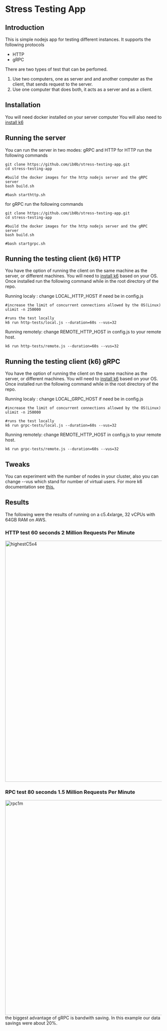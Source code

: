 # Stress Testing App

## Introduction

This is simple nodejs app for testing different instances.
It supports the following protocols

- HTTP
- gRPC

There are two types of test that can be perfomed.

1. Use two computers, one as server and and another computer as the client, that sends request to the server.
2. Use one computer that does both, it acts as a server and as a client.

## Installation

You will need docker installed on your server computer
You will also need to [install k6](https://k6.io/docs/getting-started/installation/)

## Running the server

You can run the server in two modes: gRPC and HTTP
for HTTP run the following commands

```
git clone https://github.com/ib0b/stress-testing-app.git
cd stress-testing-app

#build the docker images for the http nodejs server and the gRPC server
bash build.sh

#bash starthttp.sh
```

for gRPC run the following commands

```
git clone https://github.com/ib0b/stress-testing-app.git
cd stress-testing-app

#build the docker images for the http nodejs server and the gRPC server
bash build.sh

#bash startgrpc.sh
```

## Running the testing client (k6) HTTP

You have the option of running the client on the same machine as the server, or different machines.
You will need to [install k6](https://k6.io/docs/getting-started/installation/) based on your OS.
Once installed run the following command while in the root directory of the repo.

Running localy : change LOCAL_HTTP_HOST if need be in config.js

```
#increase the limit of concurrent connections allowed by the OS(Linux)
ulimit -n 250000

#runs the test locally
k6 run http-tests/local.js --duration=60s --vus=32
```

Running remotely: change REMOTE_HTTP_HOST in config.js to your remote host.

```
k6 run http-tests/remote.js --duration=60s --vus=32
```

## Running the testing client (k6) gRPC

You have the option of running the client on the same machine as the server, or different machines.
You will need to [install k6](https://k6.io/docs/getting-started/installation/) based on your OS.
Once installed run the following command while in the root directory of the repo.

Running localy : change LOCAL_GRPC_HOST if need be in config.js

```
#increase the limit of concurrent connections allowed by the OS(Linux)
ulimit -n 250000

#runs the test locally
k6 run grpc-tests/local.js --duration=60s --vus=32
```

Running remotely: change REMOTE_HTTP_HOST in config.js to your remote host.

```
k6 run grpc-tests/remote.js --duration=60s --vus=32
```

## Tweaks

You can experiment with the number of nodes in your cluster, also you can change --vus which stand for number of virtual users.
For more k6 documentation see [this.](https://k6.io/docs/)

## Results

The following were the results of running on a c5.4xlarge, 32 vCPUs with 64GB RAM on AWS.
### HTTP test 60 seconds 2 Million Requests Per Minute
<img width="776" alt="highestC5x4" src="https://user-images.githubusercontent.com/18010106/190234975-9c47f163-1817-4990-bdbd-7f66b61a6c63.png">

### RPC test 80 seconds 1.5 Million Requests Per Minute
<img width="692" alt="rpc1m" src="https://user-images.githubusercontent.com/18010106/190234830-36c08ffb-1b0f-4b2a-a33a-79a01464e9fd.png">
the biggest advantage of gRPC is bandwith saving. In this example our data savings were about 20%.

